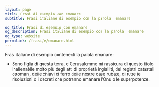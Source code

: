 ```yaml
---
layout: page
title: Frasi di esempio con emanare 
subtitle: Frasi italiane di esempio con la parola  emanare

og_title: Frasi di esempio con emanare 
og_description: Frasi italiane di esempio con la parola  emanare
og_type: website
permalink: /frasi/e/emanare.html
---
```


Frasi italiane di esempio contenenti la parola emanare:


- Sono figlia di questa terra, e Gerusalemme mi rassicura di questo titolo inalienabile molto più degli atti di proprietà ingialliti, dei registri catastali ottomani, delle chiavi di ferro delle nostre case rubate, di tutte le risoluzioni o i decreti che potranno emanare l’Onu o le superpotenze.
